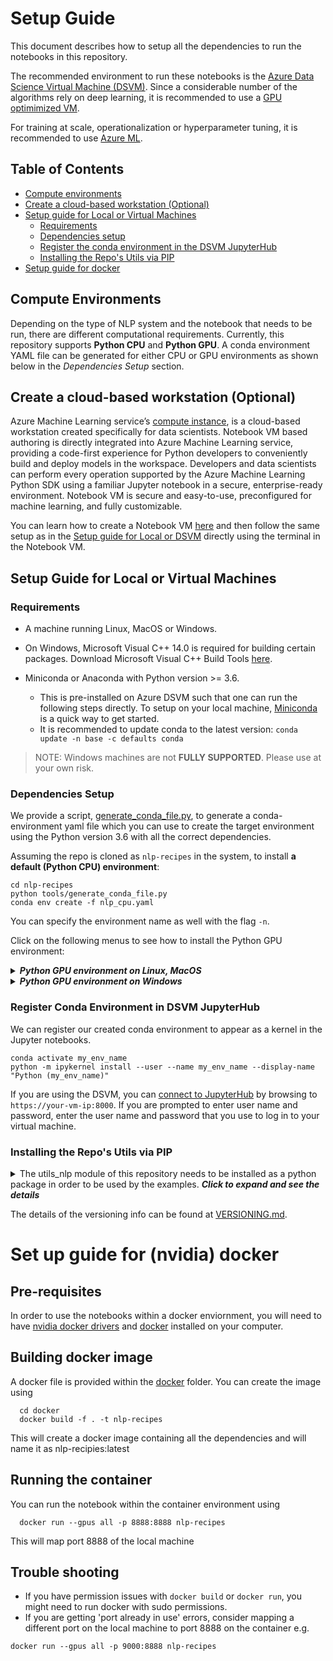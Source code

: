 # Setup Guide

This document describes how to setup all the dependencies to run the notebooks in this repository.

The recommended environment to run these notebooks is the [Azure Data Science Virtual Machine (DSVM)](https://azure.microsoft.com/en-us/services/virtual-machines/data-science-virtual-machines/). Since a considerable number of the algorithms rely on deep learning, it is recommended to use a [GPU optimimized VM](https://docs.microsoft.com/en-us/azure/virtual-machines/sizes-gpu).

For training at scale, operationalization or hyperparameter tuning, it is recommended to use [Azure ML](https://docs.microsoft.com/en-us/azure/machine-learning/service/).


## Table of Contents

* [Compute environments](#compute-environments)
* [Create a cloud-based workstation (Optional)](#Create-a-cloud-based-workstation-optional)
* [Setup guide for Local or Virtual Machines](#setup-guide-for-local-or-virtual-machines)
  * [Requirements](#requirements)
  * [Dependencies setup](#dependencies-setup)
  * [Register the conda environment in the DSVM JupyterHub](#register-conda-environment-in-dsvm-jupyterhub)
  * [Installing the Repo's Utils via PIP](#installing-the-repos-utils-via-pip)
* [Setup guide for docker](#Set-up-guide-for-nvidia-docker)

## Compute Environments

Depending on the type of NLP system and the notebook that needs to be run, there are different computational requirements. Currently, this repository supports **Python CPU** and **Python GPU**. A conda environment YAML file can be generated for either CPU or GPU environments as shown below in the *Dependencies Setup* section.

## Create a cloud-based workstation (Optional)

Azure Machine Learning service’s [compute instance](https://docs.microsoft.com/en-us/azure/machine-learning/concept-compute-instance), is a cloud-based workstation created specifically for data scientists. Notebook VM based authoring is directly integrated into Azure Machine Learning service, providing a code-first experience for Python developers to conveniently build and deploy models in the workspace. Developers and data scientists can perform every operation supported by the Azure Machine Learning Python SDK using a familiar Jupyter notebook in a secure, enterprise-ready environment. Notebook VM is secure and easy-to-use, preconfigured for machine learning, and fully customizable. 

You can learn how to create a Notebook VM [here](https://docs.microsoft.com/en-us/azure/machine-learning/service/tutorial-1st-experiment-sdk-setup#azure) and then follow the same setup as in the [Setup guide for Local or DSVM](#setup-guide-for-local-or-dsvm-machines) directly using the terminal in the Notebook VM.

## Setup Guide for Local or Virtual Machines

### Requirements

* A machine running Linux, MacOS or Windows.
* On Windows, Microsoft Visual C++ 14.0 is required for building certain packages. Download Microsoft Visual C++ Build Tools [here](https://visualstudio.microsoft.com/downloads/).

* Miniconda or Anaconda with Python version >= 3.6.
    * This is pre-installed on Azure DSVM such that one can run the following steps directly. To setup on your local machine, [Miniconda](https://docs.conda.io/en/latest/miniconda.html) is a quick way to get started.
    * It is recommended to update conda to the latest version: `conda update -n base -c defaults conda`

> NOTE: Windows machines are not **FULLY SUPPORTED**. Please use at your own risk.

### Dependencies Setup


We provide a script, [generate_conda_file.py](tools/generate_conda_file.py), to generate a conda-environment yaml file
which you can use to create the target environment using the Python version 3.6 with all the correct dependencies.

Assuming the repo is cloned as `nlp-recipes` in the system, to install **a default (Python CPU) environment**:

    cd nlp-recipes
    python tools/generate_conda_file.py
    conda env create -f nlp_cpu.yaml

You can specify the environment name as well with the flag `-n`.

Click on the following menus to see how to install the Python GPU environment:

<details>
<summary><strong><em>Python GPU environment on Linux, MacOS</em></strong></summary>

Assuming that you have a GPU machine, to install the Python GPU environment, which by default installs the CPU environment:

    cd nlp-recipes
    python tools/generate_conda_file.py --gpu
    conda env create -n nlp_gpu -f nlp_gpu.yaml

</details>

<details>
<summary><strong><em>Python GPU environment on Windows</em></strong></summary>

Assuming that you have an Azure GPU DSVM machine, here are the steps to setup the Python GPU environment:
1. Make sure you have CUDA Toolkit version 9.0 above installed on your Windows machine. You can run the command below in your terminal to check.

         nvcc --version
    If you don't have CUDA Toolkit or don't have the right version, please download it from here: [CUDA Toolkit](https://developer.nvidia.com/cuda-toolkit)

2. Install the GPU environment.

        cd nlp-recipes
        python tools/generate_conda_file.py --gpu
        conda env create -n nlp_gpu -f nlp_gpu.yaml

</details>

### Register Conda Environment in DSVM JupyterHub

We can register our created conda environment to appear as a kernel in the Jupyter notebooks.

    conda activate my_env_name
    python -m ipykernel install --user --name my_env_name --display-name "Python (my_env_name)"

If you are using the DSVM, you can [connect to JupyterHub](https://docs.microsoft.com/en-us/azure/machine-learning/data-science-virtual-machine/dsvm-ubuntu-intro#jupyterhub-and-jupyterlab) by browsing to `https://your-vm-ip:8000`.  If you are prompted to enter user name and password, enter the user name and password that you use to log in to your virtual machine. 

### Installing the Repo's Utils via PIP

<details>
    <summary>The utils_nlp module of this repository needs to be installed as a python package in order to be used by the examples. <strong><em>Click to expand and see the details</em></strong> 
    </summary> 
    <p>  
A setup.py file is provided in order to simplify the installation of this utilities in this repo from the main directory.  
    
To install the package, please run the command below (from directory root)

    pip install -e . 

Running the command tells pip to install the `utils_nlp` package from source in [development mode](https://setuptools.readthedocs.io/en/latest/setuptools.html#development-mode). This just means that any updates to `utils_nlp` source directory will immediately be reflected in the installed package without needing to reinstall; a very useful practice for a package with constant updates.   

> It is also possible to install directly from Github, which is the best way to utilize the `utils_nlp` package in external projects (while still reflecting updates to the source as it's installed as an editable `'-e'` package). 

>   `pip install -e  git+git@github.com:microsoft/nlp-recipes.git@master#egg=utils_nlp`  

Either command, from above, makes `utils_nlp` available in your conda virtual environment. You can verify it was properly installed by running:  

    pip list  
    

**NOTE** - The pip installation does not install any of the necessary package dependencies, it is expected that conda will be used as shown above to setup the environment for the utilities being used.
    </p>
</details>

The details of the versioning info can be found at [VERSIONING.md](VERSIONING.md).

# Set up guide for (nvidia) docker

## Pre-requisites
In order to use the notebooks within a docker enviornment, you will need to have [nvidia docker drivers](https://github.com/NVIDIA/nvidia-docker) and [docker](https://docs.docker.com/install/linux/docker-ce/ubuntu/) installed on your computer.

## Building docker image
A docker file is provided within the [docker](docker/) folder. You can create the image using 
```
  cd docker
  docker build -f . -t nlp-recipes
```
This will create a docker image containing all the dependencies and will name it as nlp-recipies:latest

## Running the container
You can run the notebook within the container environment using
```
  docker run --gpus all -p 8888:8888 nlp-recipes
```
This will map port 8888 of the local machine 

## Trouble shooting
* If you have permission issues with `docker build` or `docker run`, you might need to run docker with sudo permissions. 
* If you are getting 'port already in use' errors, consider mapping a different port on the local machine to port 8888 on the container e.g.
```
docker run --gpus all -p 9000:8888 nlp-recipes
```
